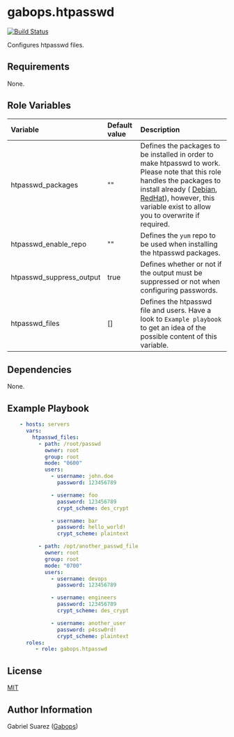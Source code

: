 gabops.htpasswd
=========
[![Build Status](https://travis-ci.org/gabops/ansible-role-htpasswd.svg?branch=master)](https://travis-ci.org/gabops/ansible-role-htpasswd)

Configures htpasswd files.

Requirements
------------

None.

Role Variables
--------------

| Variable | Default value | Description |
| :--- | :--- | :--- |
| htpasswd_packages | "" | Defines the packages to be installed in order to make htpasswd to work. Please note that this role handles the packages to install already ( [Debian](./vars/Debian.yml), [RedHat](./vars/RedHat.yml)), however, this variable exist to allow you to overwrite if required. |
| htpasswd_enable_repo | "" | Defines the `yum` repo to be used when installing the htpasswd packages. |
| htpasswd_suppress_output | true | Defines whether or not if the output must be suppressed or not when configuring passwords. |
| htpasswd_files | [] | Defines the htpasswd file and users. Have a look to `Example playbook` to get an idea of the possible content of this variable. |

Dependencies
------------

None.

Example Playbook
----------------

```yaml
    - hosts: servers
      vars:
        htpasswd_files:
          - path: /root/passwd
            owner: root
            group: root
            mode: "0600"
            users:
              - username: john.doe
                password: 123456789

              - username: foo
                password: 123456789
                crypt_scheme: des_crypt

              - username: bar
                password: hello_world!
                crypt_scheme: plaintext

          - path: /opt/another_passwd_file
            owner: root
            group: root
            mode: "0700"
            users:
              - username: devops
                password: 123456789

              - username: engineers
                password: 123456789
                crypt_scheme: des_crypt

              - username: another_user
                password: p4ssw0rd!
                crypt_scheme: plaintext
      roles:
         - role: gabops.htpasswd
```

License
-------

[MIT]((./LICENSE))

Author Information
------------------

Gabriel Suarez ([Gabops](https://github.com/gabops))

